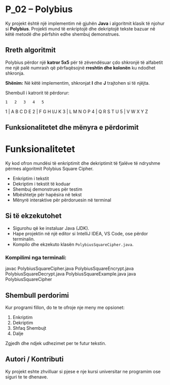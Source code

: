 # P_02 – Polybius 

Ky projekt është një implementim në gjuhën **Java** i algoritmit klasik të njohur si **Polybius**. Projekti mund të enkriptojë dhe dekriptojë tekste bazuar në këtë metodë dhe përfshin edhe shembuj demonstrues.

##  Rreth algoritmit

Polybius përdor një **katror 5x5** për të zëvendësuar çdo shkronjë të alfabetit me një palë numrash që përfaqësojnë **rreshtin dhe kolonën** ku ndodhet shkronja.

**Shënim:** Në këtë implementim, shkronjat **I** dhe **J** trajtohen si të njëjta.

Shembull i katrorit të përdorur:

    1   2   3   4   5
1 | A   B   C   D   E
2 | F   G   H   I/J K
3 | L   M   N   O   P
4 | Q   R   S   T   U
5 | V   W   X   Y   Z

## Funksionalitetet dhe mënyra e përdorimit

# Funksionalitetet

Ky kod ofron mundësi të enkriptimit dhe dekriptimit të fjalëve të ndryshme përmes algoritmit Polybius Square Cipher.

- Enkriptim i tekstit  
- Dekriptim i tekstit të koduar  
- Shembuj demonstrues për testim  
- Mbështetje për hapësira në tekst  
- Mënyrë interaktive për përdoruesin në terminal

##  Si të ekzekutohet

-  Sigurohu që ke instaluar Java (JDK).
-  Hape projektin në një editor si IntelliJ IDEA, VS Code, ose përdor terminalin.
-  Kompilo dhe ekzekuto klasën `PolybiusSquareCipher.java`.

### Kompilimi nga terminali:

javac PolybiusSquareCipher.java PolybiusSquareEncrypt.java PolybiusSquareDecrypt.java PolybiusSquareExample.java
java PolybiusSquareCipher

## Shembull perdorimi

Kur programi fillon, do te te ofroje nje meny me opsionet:
1. Enkriptim
2. Dekriptim
3. Shfaq Shembujt
0. Dalje

Zgjedh dhe ndjek udhezimet per te futur tekstin.

##  Autori / Kontributi

Ky projekt eshte zhvilluar si pjese e nje kursi universitar ne programim ose siguri te te dhenave.

